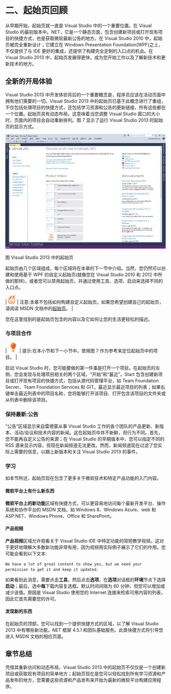 # 二、起始页回顾

从早期开始，起始页就一直是 Visual Studio 中的一个重要位置。在 Visual Studio 的最初版本中。NET，它是一个静态页面，包含创建新项目或打开现有项目的快捷方式，也是获取微软最新公告的地方。在 Visual Studio 2010 中，起始页被完全重新设计；它建立在 Windows Presentation Foundation(WPF)之上，不仅提供了与 IDE 更好的集成，还提供了构建完全定制的入口点的机会。在 Visual Studio 2013 中，起始页发展得更快，成为您开始工作以及了解新技术和更新技术的地方。

## 全新的开局体验

Visual Studio 2013 中开发体验背后的一个重要概念是，程序员应该在活动页面中拥有他们需要的一切。Visual Studio 2013 中的起始页已基于此概念进行了重组，不仅包括处理项目的快捷方式，还包括学习资源和公告的更新链接，所有这些都在一个位置。起始页具有动态布局，这意味着当您调整 Visual Studio 窗口的大小时，页面内的项目会自动重新排列。图 7 显示了运行 Visual Studio 2013 时起始页的显示方式。

![](img/image009.jpg)

图 Visual Studio 2013 中的起始页

起始页由几个区域组成，每个区域将在本章的下一节中介绍。当然，您仍然可以创建和使用基于 WPF 的自定义起始页(就像您在 Visual Studio 2010 和 2012 中所做的那样)，或者您可以禁用起始页，并通过使用工具、选项、启动来选择不同的入口点。

| ![](img/note.png) | 注意:本章不包括如何构建自定义起始页。如果您希望创建自己的起始页，请阅读 MSDN 文档中的[起始页](http://msdn.microsoft.com/en-us/library/vstudio/ee663382.aspx)。 |

您在这里找到的是起始页包含的内容以及它如何让您的生活更轻松的描述。

### 与项目合作

| ![](img/tip.png) | 提示:在本小节和下一小节中，使用图 7 作为参考来定位起始页中的项目。 |

启动 Visual Studio 时，您可能要做的第一件事是打开一个项目。在起始页的左侧，您会发现与处理项目相关的两个区域，“开始”和“最近”。Start 包含创建新项目或打开现有项目的快捷方式，包括从源代码管理平台，如 Team Foundation Server、Team Foundation Services 和 GIT。最近显示最近项目的列表；如果右键单击最近列表中的项目名称，您将能够打开该项目、打开包含该项目的文件夹或从列表中删除该项目。

### 保持最新:公告

“公告”区域显示来自雷德蒙从事 Visual Studio 工作的各个团队的产品更新、新版本、活动/会议和技术内容的新闻。这在起始页中并不新鲜，但行为不同。首先，您不能再自定义公告的来源；在 Visual Studio 的早期版本中，您可以指定不同的 RSS 源来显示内容，但现在新闻频道无法更改。然而，新闻频道现在过滤了您实际上需要的信息，以跟上新版本和关注 Visual Studio 2013 的事件。

### 学习

如本节所述，起始页现在包含了更多关于微软技术和特定产品功能的入门内容。

#### 微软平台上有什么新东西

**微软平台上的新功能**区域有快捷方式，可以更容易地访问每个最新开发平台、操作系统和协作平台的 MSDN 文档，如 Windows 8、Windows Azure、web 和 ASP.NET、Windows Phone、Office 和 SharePoint。

#### 产品视频

**产品视频**区域允许观看关于 Visual Studio IDE 中特定功能的简短教学视频。这对于更好地理解大多数新功能非常有用，因为视频用实际例子展示了它们的作用。您可能会看到以下文本:

`We have a lot of great content to show you, but we need your permission to get it and keep it updated.`

如果看到此消息，需要点击**工具**，然后点击**选项**，在**选项**对话框的**环境**节点下选择**启动**；最后，选中**每**下载内容复选框。默认时间间隔为 60 分钟，但您可以增加或减少该值。原因是 Visual Studio 使用您的 Internet 连接来检索可用内容的列表，因此它首先需要您的许可。

#### 发现新的东西

在起始页的顶部，您可以找到一个提供快捷方式的区域，以了解 Visual Studio 2013 中有哪些新功能。NET 框架 4.5.1 和团队基础服务。此类快捷方式将引导您进入 MSDN 文档的相应页面。

## 章节总结

凭借其重新访问和动态布局，Visual Studio 2013 中的起始页不仅仅是一个创建新项目或获取现有项目的简单地方；起始页现在是您可以轻松找到所有学习资源和产品发布的地方，您需要这些资源和产品发布来开始为最新的微软平台构建应用程序。